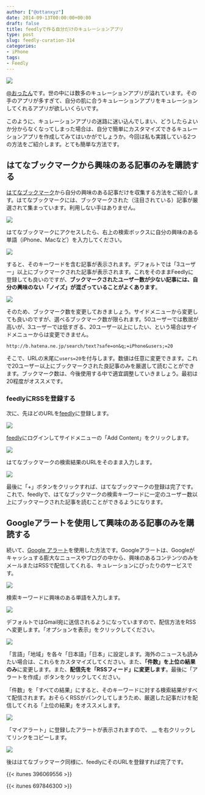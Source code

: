 ```yaml
---
author: ["@ottanxyz"]
date: 2014-09-13T00:00:00+00:00
draft: false
title: feedlyで作る自分だけのキュレーションアプリ
type: post
slug: feedly-curation-314
categories:
- iPhone
tags:
- Feedly
---
```


![](/uploads/2014/09/140913-5413925b584f2.png)






[@おったん](https://twitter.com/ottanxyz)です。世の中には数多のキュレーションアプリが溢れています。その手のアプリが多すぎて、自分の肌に合うキュレーションアプリをキュレーションしてくれるアプリが欲しいくらいです。



このように、キュレーションアプリの迷路に迷い込んでしまい、どうしたらよいか分からなくなってしまった場合は、自分で簡単にカスタマイズできるキュレーションアプリを作成してみてはいかがでしょうか。今回は私も実践している2つの方法をご紹介します。とても簡単な方法です。





## はてなブックマークから興味のある記事のみを購読する





[はてなブックマーク](http://b.hatena.ne.jp/)から自分の興味のある記事だけを収集する方法をご紹介します。はてなブックマークには、ブックマークされた（注目されている）記事が厳選されて集まっています。利用しない手はありません。





![](/uploads/2014/09/140913-5413925cb360b.png)






はてなブックマークにアクセスしたら、右上の検索ボックスに自分の興味のある単語（iPhone、Macなど）を入力してください。






![](/uploads/2014/09/140913-5413925d9077d.png)






すると、そのキーワードを含む記事が表示されます。デフォルトでは「3ユーザー」以上にブックマークされた記事が表示されます。これをそのままFeedlyに登録しても良いのですが、**ブックマークされたユーザー数が少ない記事には、自分の興味のない「ノイズ」が混ざっていることがよくあります**。





![](/uploads/2014/09/140913-5413925e496df.png)






そのため、ブックマーク数を変更しておきましょう。サイドメニューから変更しても良いのですが、選べるブックマーク数が限られます。50ユーザーでは敷居が高いが、3ユーザーでは低すぎる、20ユーザー以上にしたい、という場合はサイドメニューからは変更できません。




    
    http://b.hatena.ne.jp/search/text?safe=on&q;=iPhone&users;=20





そこで、URLの末尾に`users=20`を付与します。数値は任意に変更できます。これで20ユーザー以上にブックマークされた良記事のみを厳選して読むことができます。ブックマーク数は、今後使用する中で適宜調整していきましょう。最初は20程度がオススメです。





### feedlyにRSSを登録する





次に、先ほどのURLを[feedly](https://feedly.com/)に登録します。





![](/uploads/2014/09/140913-5413925fb2a79.png)






[feedly](https://feedly.com/)にログインしてサイドメニューの「Add Content」をクリックします。





![](/uploads/2014/09/140913-54139933416b7.png)






はてなブックマークの検索結果のURLをそのまま入力します。





![](/uploads/2014/09/140913-5413926192ace.png)






最後に「+」ボタンをクリックすれば、はてなブックマークの登録は完了です。これで、feedlyで、はてなブックマークの検索キーワードに一定のユーザー数以上にブックマークされた記事を読むことができるようになります。





## Googleアラートを使用して興味のある記事のみを購読する





続いて、[Google アラート](https://www.google.co.jp/alerts)を使用した方法です。Googleアラートは、Googleがキャッシュする膨大なニュースやブログの中から、興味のあるコンテンツのみをメールまたはRSSで配信してくれる、キュレーションにぴったりのサービスです。





![](/uploads/2014/09/140913-541392628c939.png)






検索キーワードに興味のある単語を入力します。





![](/uploads/2014/09/140913-5413926379c7c.png)






デフォルトではGmail宛に送信されるようになっていますので、配信方法をRSSへ変更します。「オプションを表示」をクリックしてください。





![](/uploads/2014/09/140913-541392647e6c6.png)






「言語」「地域」を各々「日本語」「日本」に設定します。海外のニュースも読みたい場合は、これらをカスタマイズしてください。また、**「件数」を上位の結果のみ**に変更します。また、**配信先を「RSSフィード」に変更します**。最後に「アラートを作成」ボタンをクリックしてください。





「件数」を「すべての結果」にすると、そのキーワードに対する検索結果がすべて配信されます。おそらくRSSがパンクしてしまうため、厳選した記事だけを配信してくれる「上位の結果」をオススメします。





![](/uploads/2014/09/140913-54139934080c9.png)






「マイアラート」に登録したアラートが表示されますので、 __ を右クリックしてリンクをコピーします。





![](/uploads/2014/09/140913-541392653dba7.png)






後ははてなブックマーク同様に、feedlyにそのURLを登録すれば完了です。



{{< itunes 396069556 >}}

{{< itunes 697846300 >}}
